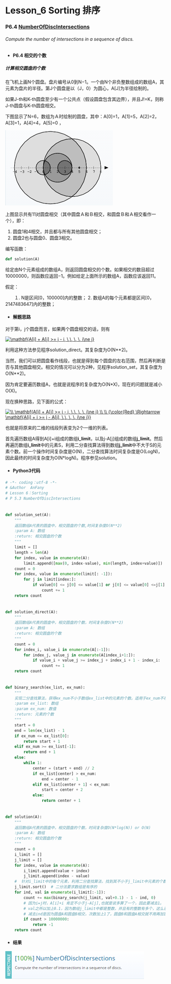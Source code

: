 

# Lesson_6 Sorting  排序


### P6.4 [NumberOfDiscIntersections](https://app.codility.com/programmers/lessons/6-sorting/number_of_disc_intersections/) 
######  Compute the number of intersections in a sequence of discs.


* #### P6.4  相交的个数

#####  计算相交圆盘的个数

在飞机上画N个圆盘。盘片编号从0到N−1。一个由N个非负整数组成的数组A，其元素为盘片的半径。第J个圆盘是以（J，0）为圆心，A[J]为半径绘制的。

如果J-th和K-th圆盘至少有一个公共点（假设圆盘包含其边界），并且J!=K，则称J-th圆盘与K-th圆盘相交。

下图显示了N=6，数组为Ａ时绘制的圆盘，其中：A[0]=1，A[1]=5，A[2]=2，A[3]=1，A[4]=4，A[5]=0 ，

![image](https://github.com/Anfany/Codility-Lessons-By-Python3/blob/master/L6_Sorting/6.1_discs.png)


上图显示共有11对圆盘相交（其中圆盘Ａ和Ｂ相交，和圆盘Ｂ和Ａ相交看作一个），即：

  1. 圆盘1和4相交，并且都与所有其他圆盘相交；
  2. 圆盘2也与圆盘0、圆盘3相交。
  
编写函数：


```python
def solution(A)

```

给定由N个元素组成的数组A，则返回圆盘相交的个数。如果相交的数目超过10000000，则函数应返回−1。例如给定上面所示的数组A，函数应该返回11。

假定：

　　１. N是区间[0，100000]内的整数；
    2. 数组A的每个元素都是区间[0，2147483647]内的整数；


* #### 解题思路

对于第i，j个圆盘而言，如果两个圆盘相交的话，则有

<a href="https://www.codecogs.com/eqnedit.php?latex=\mathbf{A[i]&space;&plus;&space;A[j]&space;>=&space;j&space;-&space;i,&space;\,\,&space;\,&space;\,&space;i\ne&space;j}" target="_blank"><img src="https://latex.codecogs.com/gif.latex?\mathbf{A[i]&space;&plus;&space;A[j]&space;>=&space;j&space;-&space;i,&space;\,\,&space;\,&space;\,&space;i\ne&space;j}" title="\mathbf{A[i] + A[j] >= j - i, \,\, \, \, i\ne j}" /></a>

利用这种方法参见程序solution_direct。其复杂度为O(N**2)。

当然，我们可以把圆盘看作线段，也就是得到每个圆盘的左右范围，然后再判断是否与其他圆盘相交。相交的情况可以分为2种，见程序solution_set，其复杂度为O(N**2)。

因为肯定要遍历数组A，也就是说程序的复杂度为O(N\*X)，现在的问题就是减小O(X)。

现在换种思路，见下面的公式：

<a href="https://www.codecogs.com/eqnedit.php?latex=\\&space;\mathbf{A[i]&space;&plus;&space;A[j]&space;>=&space;j&space;-&space;i,&space;\,\,&space;\,&space;\,&space;i\ne&space;j}&space;\\&space;\\&space;{\color{Red}&space;\Rightarrow&space;\mathbf{A[i]&space;&plus;&space;i&space;>=&space;j&space;-&space;A[j],&space;\,\,&space;\,&space;\,&space;i\ne&space;j}}" target="_blank"><img src="https://latex.codecogs.com/gif.latex?\\&space;\mathbf{A[i]&space;&plus;&space;A[j]&space;>=&space;j&space;-&space;i,&space;\,\,&space;\,&space;\,&space;i\ne&space;j}&space;\\&space;\\&space;{\color{Red}&space;\Rightarrow&space;\mathbf{A[i]&space;&plus;&space;i&space;>=&space;j&space;-&space;A[j],&space;\,\,&space;\,&space;\,&space;i\ne&space;j}}" title="\\ \mathbf{A[i] + A[j] >= j - i, \,\, \, \, i\ne j} \\ \\ {\color{Red} \Rightarrow \mathbf{A[i] + i >= j - A[j], \,\, \, \, i\ne j}}" /></a>

也就是将原来的二维的线段列表变为2个一维的列表。

首先遍历数组A得到A[i]+i组成的数组**i_limit**，以及j-A[j]组成的数组**j_limit**。然后再遍历数组**i_limit**中的元素S，利用二分查找算法得到数组**j_limit**中不大于S的元素个数。前一个操作时间复杂度是O(N)，二分查找算法时间复杂度是O(LogN)，因此最终的时间复杂度为O(N\*logN)。程序参见solution。


* #### Python3代码

```python
# -*- coding：utf-8 -*-
# &Author  AnFany
# Lesson 6：Sorting
# P 5.3 NumberOfDiscIntersections


def solution_set(A):
    """
    返回数组A代表的圆盘中，相交圆盘的个数,时间复杂度O(N**2)
    :param A: 数组
    :return: 相交圆盘的个数
    """
    limit = []
    length = len(A)
    for index, value in enumerate(A):
        limit.append([max(0, index-value), min(length, index+value)])
    count = 0
    for index, value in enumerate(limit[: -1]):
        for j in limit[index:]:
            if value[0] <= j[0] <= value[1] or j[0] <= value[0] <=j[1]:
                count += 1
    return count


def solution_direct(A):
    """
    返回数组A代表的圆盘中，相交圆盘的个数，时间复杂度O(N**2)
    :param A: 数组
    :return: 相交圆盘的个数
    """
    count = 0
    for index_i, value_i in enumerate(A[:-1]):
        for index_j, value_j in enumerate(A[index_i+1:]):
            if value_i + value_j >= index_j + index_i + 1 - index_i:
                count += 1
    return count


def binary_search(ex_list, ex_num):
    """
    实现二分查找算法，获得ex_num不小于数组ex_list中的元素的个数。适用于ex_num不存在于ex_list中的情况
    :param ex_list: 数组
    :param ex_num: 数值
    :return: 元素的个数
    """
    start = 0
    end = len(ex_list) - 1
    if ex_num <= ex_list[0]:
        return start + 1
    elif ex_num >= ex_list[-1]:
        return end + 1
    else:
        while 1:
            center = (start + end) // 2
            if ex_list[center] > ex_num:
                end = center - 1
            elif ex_list[center + 1] < ex_num:
                start = center + 2
            else:
                return center + 1


def solution(A):
    """
    返回数组A代表的圆盘中，相交圆盘的个数，时间复杂度O(N*log(N)) or O(N)
    :param A: 数组
    :return: 相交圆盘的个数
    """
    count = 0
    i_limit = []
    j_limit = []
    for index, value in enumerate(A):
        i_limit.append(value + index)
        j_limit.append(index - value)
    #  针对i_limit中的每个元素，利用二分查找算法，找到其不小于j_limit中元素的个数
    j_limit.sort()  # 二分法要求数组是有序的
    for ind, val in enumerate(i_limit[:-1]):
        count += max(binary_search(j_limit, val+0.1) - 1 - ind, 0)   
        # 因为i=j时，A[i]+i 肯定不小于j-A[j],也就是说多算了一个，因此要减去1。
        # val之所以加上0.1，因为数组j_limit中都是整数，并且有的整数有多个，这么设置是为了得到最后一个val出现的位置。
        # 减去ind是因为圆盘A和圆盘B相交，次数加上1了，圆盘B和圆盘A相交就不用再加1了。
        if count > 10000000:
            return -1
    return count
```


* #### 结果


![image](https://github.com/Anfany/Codility-Lessons-By-Python3/blob/master/L6_Sorting/6.4.png)
